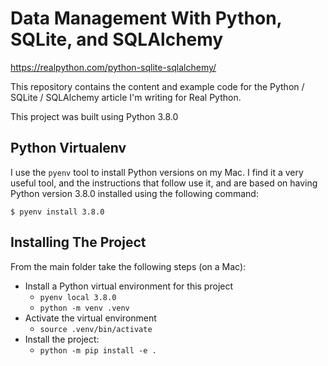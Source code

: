 # Data Management With Python, SQLite, and SQLAlchemy
https://realpython.com/python-sqlite-sqlalchemy/


This repository contains the content and example code
for the Python / SQLite / SQLAlchemy article I'm writing
for Real Python.

This project was built using Python 3.8.0

## Python Virtualenv

I use the `pyenv` tool to install Python versions on my Mac. I find it a very useful tool, and the instructions that follow use it, and are based on having Python version 3.8.0 installed using the following command:

```shell
$ pyenv install 3.8.0
```

## Installing The Project

From the main folder take the following steps (on a Mac):

* Install a Python virtual environment for this project
  * `pyenv local 3.8.0`
  * `python -m venv .venv`
* Activate the virtual environment
  * `source .venv/bin/activate`
* Install the project:
  * `python -m pip install -e .`
